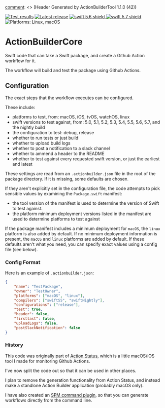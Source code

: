 [comment]: <> (Header Generated by ActionBuilderTool 1.1.0 (42))

[![Test results][tests shield]][actions] [![Latest release][release shield]][releases] [![swift 5.6 shield] ![swift 5.7 shield]][swift] ![Platforms: Linux, macOS][platforms shield]

[release shield]: https://img.shields.io/github/v/release/elegantchaos/ActionBuilderCore
[platforms shield]: https://img.shields.io/badge/platforms-Linux_macOS-lightgrey.svg?style=flat "Linux, macOS"
[tests shield]: https://github.com/elegantchaos/ActionBuilderCore/workflows/Tests/badge.svg
[swift 5.6 shield]: https://img.shields.io/badge/swift-5.6-F05138.svg "Swift 5.6"
[swift 5.7 shield]: https://img.shields.io/badge/swift-5.7-F05138.svg "Swift 5.7"

[swift]: https://swift.org
[releases]: https://github.com/elegantchaos/ActionBuilderCore/releases
[actions]: https://github.com/elegantchaos/ActionBuilderCore/actions

[comment]: <> (End of ActionBuilderTool Header)

# ActionBuilderCore

Swift code that can take a Swift package, and create a Github Action workflow for it.

The workflow will build and test the package using Github Actions.

## Configuration

The exact steps that the workflow executes can be configured.

These include: 

- platforms to test, from: macOS, iOS, tvOS, watchOS, linux
- swift versions to test against, from: 5.0, 5.1, 5.2, 5.3, 5.4, 5.5, 5.6, 5.7, and the nightly build
- the configuration to test: debug, release
- whether to run tests or just build
- whether to upload build logs
- whether to post a notification to a slack channel
- whether to ammend a header to the README
- whether to test against every requested swift version, or just the earliest and latest 

These settings are read from an `.actionbuilder.json` file in the root of the package directory. If it is missing, some defaults are chosen.

If they aren't explicitly set in the configuration file, the code attempts to pick sensible values by examining the `Package.swift` manifest:

- the tool version of the manifest is used to determine the version of Swift to test against. 
- the platform minimum deployment versions listed in the manifest are used to determine platforms to test against 

If the package manifest includes a minimum deployment for `macOS`, the `linux` platform is also added by default. If no minimum deployment information is present, the `macOS` and `linux` platforms are added by default. If these defaults aren't what you need, you can specify exact values using a config file (see below).   

### Config Format

Here is an example of `.actionbuilder.json`:

```json
{
    "name": "TestPackage",
    "owner": "TestOwner",
    "platforms": ["macOS", "linux"],
    "compilers": ["swift55", "swiftNightly"],
    "configurations": ["release"],
    "test": true,
    "header": false,
    "firstlast": false,
    "uploadLogs": false,
    "postSlackNotification": false
}
```


### History

This code was originally part of [Action Status](https://apps.apple.com/gb/app/action-status/id1498761533), which is a little macOS/iOS tool I made for monitoring Github Actions.

I've now split the code out so that it can be used in other places.

I plan to remove the generation functionality from Action Status, and instead make a standlone Action Builder application (probably macOS only).

I have also created an [SPM command plugin](https://github.com/elegantchaos/ActionBuilderPlugin), so that you can generate workflows directly from the command line.

